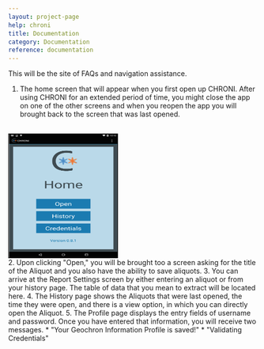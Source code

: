 ```yaml
---
layout: project-page
help: chroni
title: Documentation
category: Documentation
reference: documentation
---
```


This will be the site of FAQs and navigation assistance.

1. The home screen that will appear when you first open up CHRONI. After using CHRONI for an extended period of time, you might close the app on one of the other screens and when you reopen the app you will brought back to the screen that was last opened.
<br>
<img src="/assets/images/HomeScreen.png" alt="Home Screen" align="center" style="width:220px;height:250px;border: solid black 1px;"/>
<br>
2. Upon clicking "Open," you will be brought too a screen asking for the title of the Aliquot and you also have the ability to save aliquots.
<!--<br>
<img src="/assets/images/Aliquot.png" alt="Aliquot" align="right" style="width:220px;height:250px;border: solid black 1px;"/>
<br>-->
3. You can arrive at the Report Settings screen by either entering an aliquot or from your history page. The table of data that you mean to extract will be located here.
<!--<br>
<img src="/assets/images/ReportSettings.png" alt="Report Settings" align="right" style="width:220px;height:250px;border: solid black 1px;"/>
<br>-->
4. The History page shows the Aliquots that were last opened, the time they were open, and there is a view option, in which you can directly open the Aliquot.
<!--<br>
<img src="/assets/images/History.png" alt="History" align="right" style="width:220px;height:250px;border: solid black 1px;"/>
<br>-->
5. The Profile page displays the entry fields of username and password. Once you have entered that information, you will receive two messages.
	* "Your Geochron Information Profile is saved!"
	* "Validating Credentials"
	<!--<br>
<img src="/assets/images/Profile.png" alt="Profile"  align="right" style="width:220px;height:250px;border: solid black 1px;"/>-->